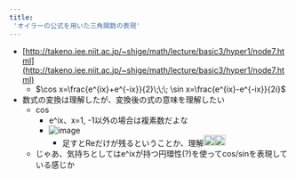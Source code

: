 ```yaml
---
title:
 'オイラーの公式を用いた三角関数の表現'
---
```


- [http://takeno.iee.niit.ac.jp/~shige/math/lecture/basic3/hyper1/node7.html](http://takeno.iee.niit.ac.jp/~shige/math/lecture/basic3/hyper1/node7.html)
    - $\cos x=\frac{e^{ix}+e^{-ix}}{2}\;\;\; \sin x=\frac{e^{ix}-e^{-ix}}{2i}$
- 数式の変換は理解したが、変換後の式の意味を理解したい
    - cos
        - e^ix、x=1, -1以外の場合は複素数だよな
        - ![image](https://i.kakeru.app/6a986fb214b7466c86881464d3e1a9a4.svg)
            - 足すとReだけが残るということか、理解<img src='https://scrapbox.io/api/pages/blu3mo-public/blu3mo/icon' alt='blu3mo.icon' height="19.5"/><img src='https://scrapbox.io/api/pages/blu3mo-public/blu3mo/icon' alt='blu3mo.icon' height="19.5"/>
    - じゃあ、気持ちとしてはe^ixが持つ円環性(?)を使ってcos/sinを表現している感じか
